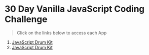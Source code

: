 # 30 Day Vanilla JavaScript Coding Challenge

> Click on the links below to access each App


1. [JavaScript Drum Kit](https://aman-maharshi.github.io/javascript30/drum-kit/)
1. [JavaScript Drum Kit](https://aman-maharshi.github.io/javascript30/analog-clock/)